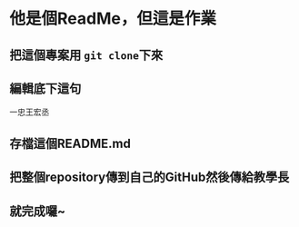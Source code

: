 # 他是個ReadMe，但這是作業

## 把這個專案用 `git clone`下來

## 編輯底下這句

一忠王宏丞

## 存檔這個README.md

## 把整個repository傳到自己的GitHub然後傳給教學長

## 就完成囉~
